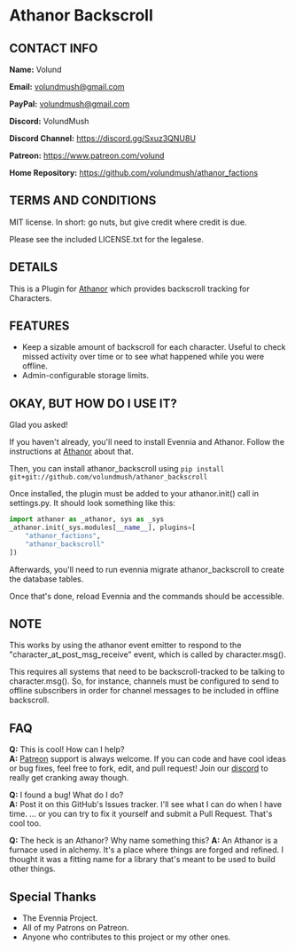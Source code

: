 # Athanor Backscroll

## CONTACT INFO

**Name:** Volund

**Email:** volundmush@gmail.com

**PayPal:** volundmush@gmail.com

**Discord:** VolundMush

**Discord Channel:** https://discord.gg/Sxuz3QNU8U

**Patreon:** https://www.patreon.com/volund

**Home Repository:** https://github.com/volundmush/athanor_factions

## TERMS AND CONDITIONS

MIT license. In short: go nuts, but give credit where credit is due.

Please see the included LICENSE.txt for the legalese.

## DETAILS

This is a Plugin for [Athanor](https://github.com/volundmush/athanor) which provides backscroll tracking for Characters.

## FEATURES
* Keep a sizable amount of backscroll for each character. Useful to check missed activity over time or to see what happened while you were offline.
* Admin-configurable storage limits.


## OKAY, BUT HOW DO I USE IT?
Glad you asked!

If you haven't already, you'll need to install Evennia and Athanor. Follow the instructions at [Athanor](https://github.com/volundmush/athanor) about that.

Then, you can install athanor_backscroll using ```pip install git+git://github.com/volundmush/athanor_backscroll```

Once installed, the plugin must be added to your athanor.init() call in settings.py. It should look something like this:

```python
import athanor as _athanor, sys as _sys
_athanor.init(_sys.modules[__name__], plugins=[
    "athanor_factions",
    "athanor_backscroll"
])
```

Afterwards, you'll need to run evennia migrate athanor_backscroll to create the database tables.

Once that's done, reload Evennia and the commands should be accessible.

## NOTE
This works by using the athanor event emitter to respond to the "character_at_post_msg_receive" event, which is called by character.msg().

This requires all systems that need to be backscroll-tracked to be talking to character.msg(). So, for instance, channels must be configured to send to offline subscribers in order for channel messages to be included in offline backscroll.

## FAQ 
  __Q:__ This is cool! How can I help?  
  __A:__ [Patreon](https://www.patreon.com/volund) support is always welcome. If you can code and have cool ideas or bug fixes, feel free to fork, edit, and pull request! Join our [discord](https://discord.gg/Sxuz3QNU8U) to really get cranking away though.

  __Q:__ I found a bug! What do I do?  
  __A:__ Post it on this GitHub's Issues tracker. I'll see what I can do when I have time. ... or you can try to fix it yourself and submit a Pull Request. That's cool too.

  __Q:__ The heck is an Athanor? Why name something this?
  __A:__ An Athanor is a furnace used in alchemy. It's a place where things are forged and refined. I thought it was a fitting name for a library that's meant to be used to build other things.

## Special Thanks
  * The Evennia Project.
  * All of my Patrons on Patreon.
  * Anyone who contributes to this project or my other ones.
